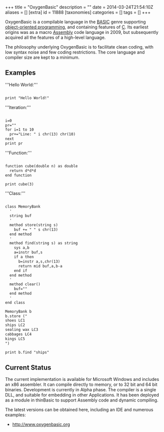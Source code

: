 +++
title = "OxygenBasic"
description = ""
date = 2014-03-24T21:54:10Z
aliases = []
[extra]
id = 11888
[taxonomies]
categories = []
tags = []
+++

OxygenBasic is a compilable language in the [BASIC](https://rosettacode.org/wiki/BASIC) genre supporting [object-oriented programming](https://rosettacode.org/wiki/object-oriented_programming), and containing features of [C](https://rosettacode.org/wiki/C). Its earliest origins was as a macro [Assembly](https://rosettacode.org/wiki/Assembly) code language in 2009, but subsequently acquired all the features of a high-level language.

The philosophy underlying OxygenBasic is to facilitate clean coding, with low syntax noise and few coding restrictions. The core language and compiler size are kept to a minimum.

## Examples
'''Hello World:'''

```txt

print "Hello World!"

```


'''Iteration:'''

```txt

i=0
pr=""
for i=1 to 10
  pr+="Line: " i chr(13) chr(10)
next
print pr

```


'''Function:'''

```txt

function cube(double n) as double
  return d*d*d
end function

print cube(3)

```


'''Class:'''

```txt

class MemoryBank
  '
  string buf
  '
  method store(string s)
    buf += " " s chr(13)
  end method
  '
  method find(string s) as string
    sys a,b
    a=instr buf,s
    if a then
      b=instr a,s,chr(13)
      return mid buf,a,b-a
    end if
  end method
  '
  method clear()
    buf=""
  end method
  '
end class

MemoryBank b
b.store ("
shoes LC1
ships LC2
sealing wax LC3
cabbages LC4
kings LC5
")

print b.find "ships"

```


## Current Status
The current implementation is available for Microsoft Windows and includes an x86 assembler. It can compile directly to memory, or to 32 bit and 64 bit binaries. Development is currently in Alpha phase. The compiler is a single DLL, and suitable for embedding in other Applications. It has been deployed as a module in thinBasic to support Assembly code and dynamic compiling.

The latest versions can be obtained here, including an IDE and numerous examples:

* http://www.oxygenbasic.org
